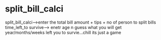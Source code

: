 # split_bill_calci
split_bill_calci-->enter the total bill amount  + tips + no of person to split bills
time_left_to survive--> enetr age n guess what you will get year/months/weeks left you to survie...chill its just a game
